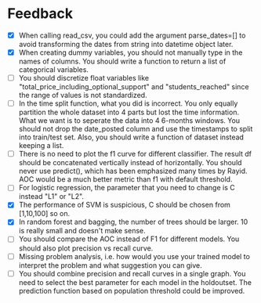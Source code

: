 # Feedback
* [x] When calling read_csv, you could add the argument parse_dates=[] to avoid
  transforming the dates from string into datetime object later.
* [x] When creating dummy variables, you should not manually type in the names
  of columns. You should write a function to return a list of categorical
  variables.
* [ ] You should discretize float variables like
  "total_price_including_optional_support" and "students_reached" since the
  range of values is not standardized.
* [ ] In the time split function, what you did is incorrect. You only equally
  partition the whole dataset into 4 parts but lost the time information. What
  we want is to seperate the data into 4 6-months windows. You should not drop
  the date_posted column and use the timestamps to split into train/test set.
  Also, you should write a function of dataset instead keeping a list.
* [ ] There is no need to plot the f1 curve for different classifier. The
  result df should be concatenated vertically instead of horizontally. You
  should never use predict(), which has been emphasized many times by Rayid.
  AOC would be a much better metric than f1 with default threshold.
* [ ] For logistic regression, the parameter that you need to change is C
  instead "L1" or "L2".
* [x] The performance of SVM is suspicious, C should be chosen from [1,10,100]
  so on.
* [x] In random forest and bagging, the number of trees should be larger. 10 is
  really small and doesn't make sense.
* [ ] You should compare the AOC instead of F1 for different models. You should
  also plot precision vs recall curve.
* [ ] Missing problem analysis, i.e. how would you use your trained model to
  interpret the problem and what suggestion you can give.
* [ ] You should combine precision and recall curves in a single graph. You
  need to select the best parameter for each model in the holdoutset. The
  prediction function based on population threshold could be improved.
